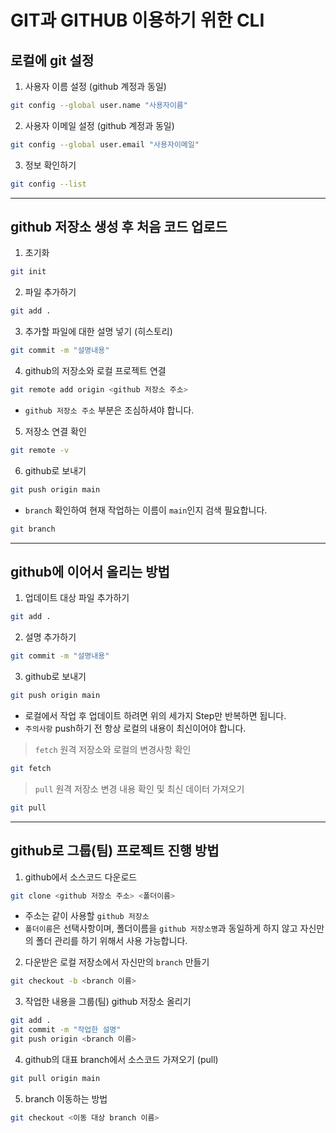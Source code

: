 # GIT과 GITHUB 이용하기 위한 CLI 

## 로컬에 git 설정
1. 사용자 이름 설정 (github 계정과 동일)
```bash
git config --global user.name "사용자이름"
```

2. 사용자 이메일 설정 (github 계정과 동일)
```bash
git config --global user.email "사용자이메일"
```

3. 정보 확인하기
```bash
git config --list
```
---

## github 저장소 생성 후 처음 코드 업로드
1. 초기화
```bash
git init
```

2. 파일 추가하기
```bash
git add .
```

3. 추가할 파일에 대한 설명 넣기 (히스토리)
```bash
git commit -m "설명내용"
```

4. github의 저장소와 로컬 프로젝트 연결
```bash
git remote add origin <github 저장소 주소>
```
- `github 저장소 주소` 부분은 조심하셔야 합니다.

5. 저장소 연결 확인
```bash
git remote -v
```

6. github로 보내기
```bash
git push origin main
```
- `branch` 확인하여 현재 작업하는 이름이 `main`인지 검색 필요합니다.
```bash
git branch
```

---

## github에 이어서 올리는 방법

1. 업데이트 대상 파일 추가하기
```bash
git add .
```

2. 설명 추가하기
```bash
git commit -m "설명내용"
```

3. github로 보내기
```bash
git push origin main
```
- 로컬에서 작업 후 업데이트 하려면 위의 세가지 Step만 반복하면 됩니다.
- `주의사항` push하기 전 항상 로컬의 내용이 최신이어야 합니다.

> `fetch` 원격 저장소와 로컬의 변경사항 확인
```bash
git fetch
```
> `pull` 원격 저장소 변경 내용 확인 및 최신 데이터 가져오기
```bash
git pull
```

---

## github로 그룹(팀) 프로젝트 진행 방법

1. github에서 소스코드 다운로드
```bash
git clone <github 저장소 주소> <폴더이름>
```
+ 주소는 같이 사용할 `github 저장소`
+ `폴더이름`은 선택사항이며, 폴더이름을 `github 저장소명`과 동일하게 하지 않고 자신만의 폴더 관리를 하기 위해서 사용 가능합니다.

2. 다운받은 로컬 저장소에서 자신만의 `branch` 만들기
```bash
git checkout -b <branch 이름>
```

3. 작업한 내용을 그룹(팀) github 저장소 올리기
```bash
git add .
git commit -m "작업한 설명"
git push origin <branch 이름>
```

4. github의 대표 branch에서 소스코드 가져오기 (pull)
```bash
git pull origin main
```

5. branch 이동하는 방법
```bash
git checkout <이동 대상 branch 이름>
```

